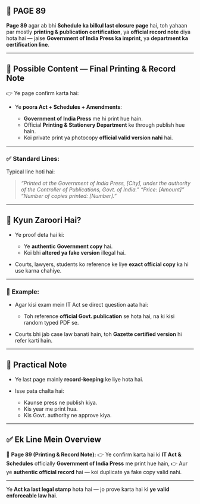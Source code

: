 ## 📄 **PAGE 89**

**Page 89** agar ab bhi **Schedule ka bilkul last closure page** hai, toh yahaan par mostly **printing & publication certification**, ya **official record note** diya hota hai — jaise **Government of India Press ka imprint**, ya **department ka certification line**.

---

## 🔹 **Possible Content — Final Printing & Record Note**

👉 Ye page confirm karta hai:

* Ye **poora Act + Schedules + Amendments**:

  * **Government of India Press** me hi print hue hain.
  * Official **Printing & Stationery Department** ke through publish hue hain.
  * Koi private print ya photocopy **official valid version nahi** hai.

---

### ✅ **Standard Lines:**

Typical line hoti hai:

> *“Printed at the Government of India Press, \[City], under the authority of the Controller of Publications, Govt. of India.”*
> *“Price: \[Amount]”*
> *“Number of copies printed: \[Number].”*

---

## 🔹 **Kyun Zaroori Hai?**

* Ye proof deta hai ki:

  * Ye **authentic Government copy** hai.
  * Koi bhi **altered ya fake version** illegal hai.
* Courts, lawyers, students ko reference ke liye **exact official copy** ka hi use karna chahiye.

---

### 🧩 **Example:**

* Agar kisi exam mein IT Act se direct question aata hai:

  * Toh reference **official Govt. publication** se hota hai, na ki kisi random typed PDF se.
* Courts bhi jab case law banati hain, toh **Gazette certified version** hi refer karti hain.

---

## 🔹 **Practical Note**

* Ye last page mainly **record-keeping** ke liye hota hai.
* Isse pata chalta hai:

  * Kaunse press ne publish kiya.
  * Kis year me print hua.
  * Kis Govt. authority ne approve kiya.

---

## ✅ **Ek Line Mein Overview**

📌 **Page 89 (Printing & Record Note):**
👉 Ye confirm karta hai ki **IT Act & Schedules** officially **Government of India Press** me print hue hain,
👉 Aur ye **authentic official record** hai — koi duplicate ya fake copy valid nahi.

---

Ye **Act ka last legal stamp** hota hai — jo prove karta hai ki **ye valid enforceable law hai**.

